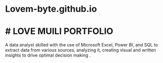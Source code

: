 # Lovem-byte.github.io
# # LOVE MUILI PORTFOLIO
A data analyst skilled with the use of Microsoft Excel, Power BI, and SQL to extract data from various sources, analyzing it, creating visual and written insights to drive optimal decision making .
